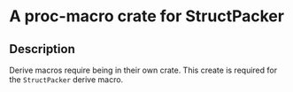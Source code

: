 # A proc-macro crate for StructPacker

## Description
Derive macros require being in their own crate.  This create is required for the `StructPacker` derive macro.